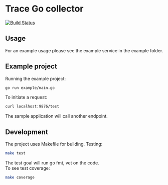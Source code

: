 
# Trace Go collector
[![Build Status](https://travis-ci.org/RisingStack/trace-go.svg)](https://travis-ci.org/RisingStack/trace-go)

## Usage
For an example usage please see the example service in the example folder.

## Example project
Running the example project:
```bash
go run example/main.go
```
To initiate a request:
```bash
curl localhost:9876/test
```
The sample application will call another endpoint.

## Development
The project uses Makefile for building.
Testing:
```bash
make test
```
The test goal will run go fmt, vet on the code. </br>
To see test coverage:
```bash
make coverage
```
